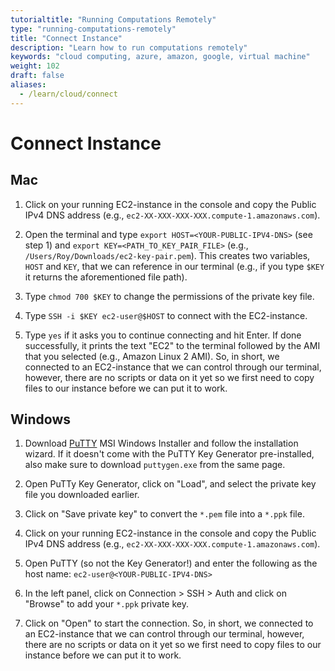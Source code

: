 ```yaml
---
tutorialtitle: "Running Computations Remotely"
type: "running-computations-remotely"
title: "Connect Instance"
description: "Learn how to run computations remotely"
keywords: "cloud computing, azure, amazon, google, virtual machine"
weight: 102
draft: false
aliases:
  - /learn/cloud/connect
---
```


# Connect Instance

## Mac   
1. Click on your running EC2-instance in the console and copy the Public IPv4 DNS address (e.g., `ec2-XX-XXX-XXX-XXX.compute-1.amazonaws.com`).

2. Open the terminal and type `export HOST=<YOUR-PUBLIC-IPV4-DNS>` (see step 1) and `export KEY=<PATH_TO_KEY_PAIR_FILE>` (e.g., `/Users/Roy/Downloads/ec2-key-pair.pem`). This creates two variables, `HOST` and `KEY`, that we can reference in our terminal (e.g., if you type `$KEY` it returns the aforementioned file path). 

3. Type `chmod 700 $KEY` to change the permissions of the private key file. 

4. Type `SSH -i $KEY ec2-user@$HOST` to connect with the EC2-instance.

5. Type `yes` if it asks you to continue connecting and hit Enter. If done successfully, it prints the text "EC2" to the terminal followed by the AMI that you selected (e.g., Amazon Linux 2 AMI). So, in short, we connected to an EC2-instance that we can control through our terminal, however, there are no scripts or data on it yet so we first need to copy files to our instance before we can put it to work. 

  
## Windows
1. Download [PuTTY](https://www.chiark.greenend.org.uk/~sgtatham/putty/latest.html) MSI Windows Installer and follow the installation wizard. If it doesn't come with the PuTTY Key Generator pre-installed, also make sure to download `puttygen.exe` from the same page. 

2. Open PuTTy Key Generator, click on "Load", and select the private key file you downloaded earlier. 

3. Click on "Save private key" to convert the `*.pem` file into a `*.ppk` file.

4. Click on your running EC2-instance in the console and copy the Public IPv4 DNS address (e.g., `ec2-XX-XXX-XXX-XXX.compute-1.amazonaws.com`). 

5. Open PuTTY (so not the Key Generator!) and enter the following as the host name: `ec2-user@<YOUR-PUBLIC-IPV4-DNS>`

6. In the left panel, click on Connection > SSH > Auth and click on "Browse" to add your `*.ppk` private key. 

7. Click on "Open" to start the connection. So, in short, we connected to an EC2-instance that we can control through our terminal, however, there are no scripts or data on it yet so we first need to copy files to our instance before we can put it to work. 

